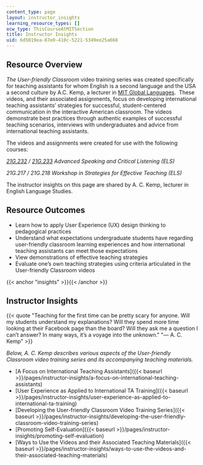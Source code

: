 ```yaml
---
content_type: page
layout: instructor_insights
learning_resource_types: []
ocw_type: ThisCourseAtMITSection
title: Instructor Insights
uid: 6d5019ea-87e0-410c-5221-5349ee25a668
---
```


Resource Overview
-----------------

_The User-friendly Classroom_ video training series was created specifically for teaching assistants for whom English is a second language and the USA a second culture by A.C. Kemp, a lecturer in [MIT Global Languages](http://mitgsl.mit.edu/).  These videos, and their associated assignments, focus on developing international teaching assistants’ strategies for successful, student-centered communication in the interactive American classroom. The videos demonstrate best practices through authentic examples of successful teaching scenarios, interviews with undergraduates and advice from international teaching assistants.

The videos and assignments were created for use with the following courses:

_[21G.232](/courses/21g-232-advanced-speaking-and-critical-listening-skills-els-spring-2007/) / [21G.233](/courses/21g-232-advanced-speaking-and-critical-listening-skills-els-spring-2007/) Advanced Speaking and Critical Listening (ELS)_

_21G.217 / 21G.218 Workshop in Strategies for Effective Teaching (ELS)_

The instructor insights on this page are shared by A. C. Kemp, lecturer in English Language Studies.

Resource Outcomes
-----------------

*   Learn how to apply User Experience (UX) design thinking to pedagogical practices
*   Understand what expectations undergraduate students have regarding user-friendly classroom learning experiences and how international teaching assistants can meet those expectations
*   View demonstrations of effective teaching strategies
*   Evaluate one’s own teaching strategies using criteria articulated in the User-friendly Classroom videos

{{< anchor "insights" >}}{{< /anchor >}}

Instructor Insights
-------------------

{{< quote "Teaching for the first time can be pretty scary for anyone. Will my students understand my explanations? Will they spend more time looking at their Facebook page than the board? Will they ask me a question I can’t answer? In many ways, it’s a voyage into the unknown." "— A. C. Kemp" >}}

_Below, A. C. Kemp describes various aspects of the User-friendly Classroom video training series and its accompanying teaching materials._

*   [A Focus on International Teaching Assistants]({{< baseurl >}}/pages/instructor-insights/a-focus-on-international-teaching-assistants)
*   [User Experience as Applied to International TA Training]({{< baseurl >}}/pages/instructor-insights/user-experience-as-applied-to-international-ta-training)
*   [Developing the User-friendly Classroom Video Training Series]({{< baseurl >}}/pages/instructor-insights/developing-the-user-friendly-classroom-video-training-series)
*   [Promoting Self-Evaluation]({{< baseurl >}}/pages/instructor-insights/promoting-self-evaluation)
*   [Ways to Use the Videos and their Associated Teaching Materials]({{< baseurl >}}/pages/instructor-insights/ways-to-use-the-videos-and-their-associated-teaching-materials)